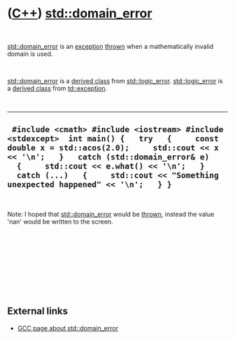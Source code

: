 
 

 

 

 

 

([C++](Cpp.md)) [std::domain\_error](CppDomain_error.md)
==========================================================

 

[std::domain\_error](CppDomain_error.md) is an
[exception](CppException.md) [thrown](CppThrow.md) when a
mathematically invalid domain is used.

 

[std::domain\_error](CppDomain_error.md) is a [derived
class](CppDerivedClass.md) from
[std::logic\_error](CppStdLogic_error.md).
[std::logic\_error](CppStdLogic_error.md) is a [derived
class](CppDerivedClass.md) from [td::exception](CppException.md).

 

  -----------------------------------------------------------------------------------------------------------------------------------------------------------------------------------------------------------------------------------------------------------------------------------------------------------------------
  ` #include <cmath> #include <iostream> #include <stdexcept>  int main() {   try   {     const double x = std::acos(2.0);     std::cout << x << '\n';   }   catch (std::domain_error& e)   {     std::cout << e.what() << '\n';   }   catch (...)   {     std::cout << "Something unexpected happened" << '\n';   } }`
  -----------------------------------------------------------------------------------------------------------------------------------------------------------------------------------------------------------------------------------------------------------------------------------------------------------------------

 

Note: I hoped that [std::domain\_error](CppDomain_error.md) would be
[thrown](CppThrow.md), instead the value 'nan' would be written to the
screen.

 

 

 

 

 

External links
--------------

-   [GCC page about
    std::domain\_error](http://gcc.gnu.org/onlinedocs/libstdc++/libstdc++-html-USERS-4.2/classstd_1_1domain__error.html)

 

 

 

 

 

 

